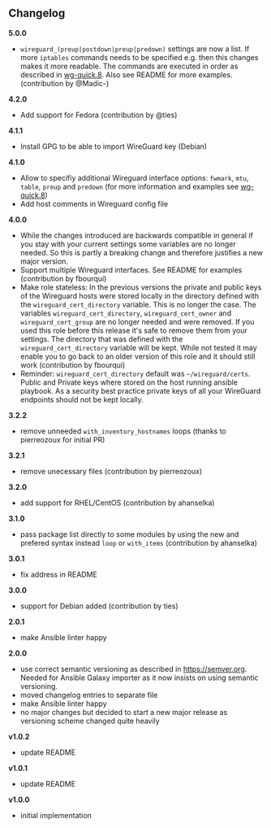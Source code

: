 Changelog
---------

**5.0.0**

- `wireguard_(preup|postdown|preup|predown)` settings are now a list. If more `iptables` commands needs to be specified e.g. then this changes makes it more readable. The commands are executed in order as described in [wg-quick.8](https://git.zx2c4.com/wireguard-tools/about/src/man/wg-quick.8). Also see README for more examples. (contribution by @Madic-)

**4.2.0**

- Add support for Fedora (contribution by @ties)


**4.1.1**

- Install GPG to be able to import WireGuard key (Debian)

**4.1.0**

- Allow to specifiy additional Wireguard interface options: `fwmark`, `mtu`, `table`, `preup` and `predown` (for more information and examples see [wg-quick.8](https://git.zx2c4.com/WireGuard/about/src/tools/man/wg-quick.8))
- Add host comments in Wireguard config file

**4.0.0**

- While the changes introduced are backwards compatible in general if you stay with your current settings some variables are no longer needed. So this is partly a breaking change and therefore justifies a new major version.
- Support multiple Wireguard interfaces. See README for examples (contribution by fbourqui)
- Make role stateless: In the previous versions the private and public keys of the Wireguard hosts were stored locally in the directory defined with the `wireguard_cert_directory` variable. This is no longer the case. The variables `wireguard_cert_directory`, `wireguard_cert_owner` and `wireguard_cert_group` are no longer needed and were removed. If you used this role before this release it's safe to remove them from your settings. The directory that was defined with the `wireguard_cert_directory` variable will be kept. While not tested it may enable you to go back to an older version of this role and it should still work (contribution by fbourqui)
- Reminder: `wireguard_cert_directory` default was `~/wireguard/certs`. Public and Private keys where stored on the host running ansible playbook. As a security best practice private keys of all your WireGuard endpoints should not be kept locally.

**3.2.2**

- remove unneeded `with_inventory_hostnames` loops (thanks to pierreozoux for initial PR)

**3.2.1**

- remove unecessary files (contribution by pierreozoux)

**3.2.0**

- add support for RHEL/CentOS (contribution by ahanselka)

**3.1.0**

- pass package list directly to some modules by using the new and prefered syntax instead `loop` or `with_items` (contribution by ahanselka)

**3.0.1**

- fix address in README

**3.0.0**

- support for Debian added (contribution by ties)

**2.0.1**

- make Ansible linter happy

**2.0.0**

- use correct semantic versioning as described in https://semver.org. Needed for Ansible Galaxy importer as it now insists on using semantic versioning.
- moved changelog entries to separate file
- make Ansible linter happy
- no major changes but decided to start a new major release as versioning scheme changed quite heavily

**v1.0.2**

- update README

**v1.0.1**

- update README

**v1.0.0**

- initial implementation
